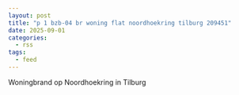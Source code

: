```yaml
---
layout: post
title: "p 1 bzb-04 br woning flat noordhoekring tilburg 209451"
date: 2025-09-01
categories: 
  - rss
tags: 
  - feed
---
```


Woningbrand op Noordhoekring in Tilburg
